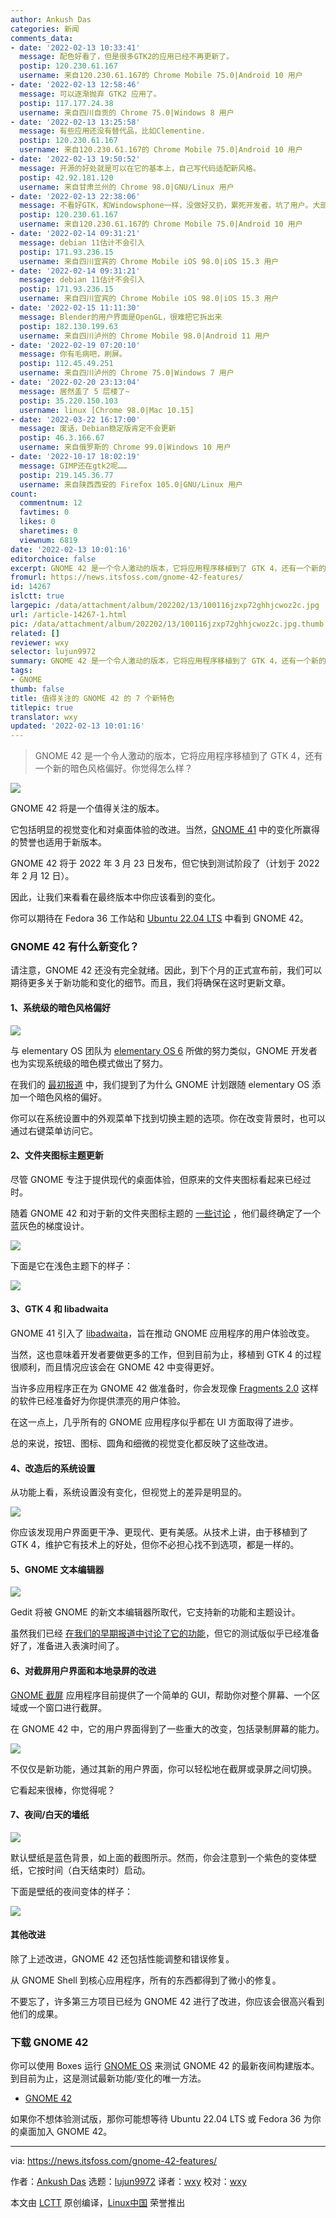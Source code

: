 ```yaml
---
author: Ankush Das
categories: 新闻
comments_data:
- date: '2022-02-13 10:33:41'
  message: 配色好看了，但是很多GTK2的应用已经不再更新了。
  postip: 120.230.61.167
  username: 来自120.230.61.167的 Chrome Mobile 75.0|Android 10 用户
- date: '2022-02-13 12:58:46'
  message: 可以逐渐抛弃 GTK2 应用了。
  postip: 117.177.24.38
  username: 来自四川自贡的 Chrome 75.0|Windows 8 用户
- date: '2022-02-13 13:25:58'
  message: 有些应用还没有替代品，比如Clementine.
  postip: 120.230.61.167
  username: 来自120.230.61.167的 Chrome Mobile 75.0|Android 10 用户
- date: '2022-02-13 19:50:52'
  message: 开源的好处就是可以在它的基本上，自己写代码适配新风格。
  postip: 42.92.181.120
  username: 来自甘肃兰州的 Chrome 98.0|GNU/Linux 用户
- date: '2022-02-13 22:38:06'
  message: 不看好GTK，和Windowsphone一样，没做好又扔，累死开发者，坑了用户。大部分开源软件没那么多基金维护，特别是小软件，Blender还好有大佬靠，其他软件像GIMP几百年没变过什么样。这样子最后的结果是整个桌面四分五裂。GIMP生出来的GTK最后它娘都不认了，只顾自己华丽，它娘却又老又丑。
  postip: 120.230.61.167
  username: 来自120.230.61.167的 Chrome Mobile 75.0|Android 10 用户
- date: '2022-02-14 09:31:21'
  message: debian 11估计不会引入
  postip: 171.93.236.15
  username: 来自四川宜宾的 Chrome Mobile iOS 98.0|iOS 15.3 用户
- date: '2022-02-14 09:31:21'
  message: debian 11估计不会引入
  postip: 171.93.236.15
  username: 来自四川宜宾的 Chrome Mobile iOS 98.0|iOS 15.3 用户
- date: '2022-02-15 11:11:30'
  message: Blender的用户界面是OpenGL，很难把它拆出来
  postip: 182.130.199.63
  username: 来自四川泸州的 Chrome Mobile 98.0|Android 11 用户
- date: '2022-02-19 07:20:10'
  message: 你有毛病吧，刷屏。
  postip: 112.45.49.251
  username: 来自四川泸州的 Chrome 75.0|Windows 7 用户
- date: '2022-02-20 23:13:04'
  message: 居然盖了 5 层楼了~
  postip: 35.220.150.103
  username: linux [Chrome 98.0|Mac 10.15]
- date: '2022-03-22 16:17:00'
  message: 废话，Debian稳定版肯定不会更新
  postip: 46.3.166.67
  username: 来自俄罗斯的 Chrome 99.0|Windows 10 用户
- date: '2022-10-17 18:02:19'
  message: GIMP还在gtk2呢……
  postip: 219.145.36.77
  username: 来自陕西西安的 Firefox 105.0|GNU/Linux 用户
count:
  commentnum: 12
  favtimes: 0
  likes: 0
  sharetimes: 0
  viewnum: 6819
date: '2022-02-13 10:01:16'
editorchoice: false
excerpt: GNOME 42 是一个令人激动的版本，它将应用程序移植到了 GTK 4，还有一个新的暗色风格偏好。你觉得怎么样？
fromurl: https://news.itsfoss.com/gnome-42-features/
id: 14267
islctt: true
largepic: /data/attachment/album/202202/13/100116jzxp72ghhjcwoz2c.jpg
url: /article-14267-1.html
pic: /data/attachment/album/202202/13/100116jzxp72ghhjcwoz2c.jpg.thumb.jpg
related: []
reviewer: wxy
selector: lujun9972
summary: GNOME 42 是一个令人激动的版本，它将应用程序移植到了 GTK 4，还有一个新的暗色风格偏好。你觉得怎么样？
tags:
- GNOME
thumb: false
title: 值得关注的 GNOME 42 的 7 个新特色
titlepic: true
translator: wxy
updated: '2022-02-13 10:01:16'
---
```



> 
> GNOME 42 是一个令人激动的版本，它将应用程序移植到了 GTK 4，还有一个新的暗色风格偏好。你觉得怎么样？
> 
> 
> 


![](/data/attachment/album/202202/13/100116jzxp72ghhjcwoz2c.jpg)


GNOME 42 将是一个值得关注的版本。


它包括明显的视觉变化和对桌面体验的改进。当然，[GNOME 41](https://news.itsfoss.com/gnome-41-release/) 中的变化所赢得的赞誉也适用于新版本。


GNOME 42 将于 2022 年 3 月 23 日发布，但它快到测试阶段了（计划于 2022 年 2 月 12 日）。


因此，让我们来看看在最终版本中你应该看到的变化。


你可以期待在 Fedora 36 工作站和 [Ubuntu 22.04 LTS](https://itsfoss.com/ubuntu-22-04-release-features/) 中看到 GNOME 42。


### GNOME 42 有什么新变化？


请注意，GNOME 42 还没有完全就绪。因此，到下个月的正式宣布前，我们可以期待更多关于新功能和变化的细节。而且，我们将确保在这时更新文章。


#### 1、系统级的暗色风格偏好


![](/data/attachment/album/202202/13/100117alsiismwiwlq0ms0.jpg)


与 elementary OS 团队为 [elementary OS 6](https://news.itsfoss.com/elementary-os-6-features/) 所做的努力类似，GNOME 开发者也为实现系统级的暗色模式做出了努力。


在我们的 [最初报道](https://news.itsfoss.com/gnome-42-dark-style-preference/) 中，我们提到了为什么 GNOME 计划跟随 elementary OS 添加一个暗色风格的偏好。


你可以在系统设置中的外观菜单下找到切换主题的选项。你在改变背景时，也可以通过右键菜单访问它。


#### 2、文件夹图标主题更新


尽管 GNOME 专注于提供现代的桌面体验，但原来的文件夹图标看起来已经过时。


随着 GNOME 42 和对于新的文件夹图标主题的 [一些讨论](https://gitlab.gnome.org/GNOME/adwaita-icon-theme/-/merge_requests/38) ，他们最终确定了一个蓝灰色的梯度设计。


![](/data/attachment/album/202202/13/100118cv1z1nhjg66lvvm8.jpg)


下面是它在浅色主题下的样子：


![](/data/attachment/album/202202/13/100119jfemhfvflh6qp9ek.jpg)


#### 3、GTK 4 和 libadwaita


GNOME 41 引入了 [libadwaita](https://aplazas.pages.gitlab.gnome.org/blog/blog/2021/03/31/introducing-libadwaita.html)，旨在推动 GNOME 应用程序的用户体验改变。


当然，这也意味着开发者要做更多的工作，但到目前为止，移植到 GTK 4 的过程很顺利，而且情况应该会在 GNOME 42 中变得更好。


当许多应用程序正在为 GNOME 42 做准备时，你会发现像 [Fragments 2.0](https://news.itsfoss.com/fragments-2-0-release/) 这样的软件已经准备好为你提供漂亮的用户体验。


在这一点上，几乎所有的 GNOME 应用程序似乎都在 UI 方面取得了进步。


总的来说，按钮、图标、圆角和细微的视觉变化都反映了这些改进。


#### 4、改造后的系统设置


从功能上看，系统设置没有变化，但视觉上的差异是明显的。


![](/data/attachment/album/202202/13/100119gotg3fv0zf378zlr.jpg)


你应该发现用户界面更干净、更现代、更有美感。从技术上讲，由于移植到了GTK 4，维护它有技术上的好处，但你不必担心找不到选项，都是一样的。


#### 5、GNOME 文本编辑器


![](/data/attachment/album/202202/13/100120wwewky5o6iy6eoh6.jpg)


Gedit 将被 GNOME 的新文本编辑器所取代，它支持新的功能和主题设计。


虽然我们已经 [在我们的早期报道中讨论了它的功能](https://news.itsfoss.com/gnome-text-editor-to-replace-gedit/)，但它的测试版似乎已经准备好了，准备进入表演时间了。


#### 6、对截屏用户界面和本地录屏的改进


[GNOME 截屏](https://itsfoss.com/using-gnome-screenshot-tool/) 应用程序目前提供了一个简单的 GUI，帮助你对整个屏幕、一个区域或一个窗口进行截屏。


在 GNOME 42 中，它的用户界面得到了一些重大的改变，包括录制屏幕的能力。


![](/data/attachment/album/202202/13/100121ircc7zg7gb9krcqz.jpg)


不仅仅是新功能，通过其新的用户界面，你可以轻松地在截屏或录屏之间切换。


它看起来很棒，你觉得呢？


#### 7、夜间/白天的墙纸


![](/data/attachment/album/202202/13/100122xllo34k0vll9ks00.jpg)


默认壁纸是蓝色背景，如上面的截图所示。然而，你会注意到一个紫色的变体壁纸，它按时间（白天结束时）启动。


下面是壁纸的夜间变体的样子：


![](/data/attachment/album/202202/13/100123ky78kbzc4kb94bqf.jpg)


#### 其他改进


除了上述改进，GNOME 42 还包括性能调整和错误修复。


从 GNOME Shell 到核心应用程序，所有的东西都得到了微小的修复。


不要忘了，许多第三方项目已经为 GNOME 42 进行了改进，你应该会很高兴看到他们的成果。


### 下载 GNOME 42


你可以使用 Boxes 运行 [GNOME OS](https://itsfoss.com/gnome-os/) 来测试 GNOME 42 的最新夜间构建版本。到目前为止，这是测试最新功能/变化的唯一方法。


* [GNOME 42](https://os.gnome.org)


如果你不想体验测试版，那你可能想等待 Ubuntu 22.04 LTS 或 Fedora 36 为你的桌面加入 GNOME 42。




---


via: <https://news.itsfoss.com/gnome-42-features/>


作者：[Ankush Das](https://news.itsfoss.com/author/ankush/) 选题：[lujun9972](https://github.com/lujun9972) 译者：[wxy](https://github.com/wxy) 校对：[wxy](https://github.com/wxy)


本文由 [LCTT](https://github.com/LCTT/TranslateProject) 原创编译，[Linux中国](https://linux.cn/) 荣誉推出
